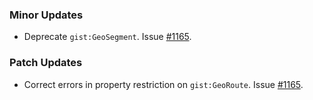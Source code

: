 ### Minor Updates

- Deprecate `gist:GeoSegment`. Issue [#1165](https://github.com/semanticarts/gist/issues/1165).

### Patch Updates

- Correct errors in property restriction on `gist:GeoRoute`. Issue [#1165](https://github.com/semanticarts/gist/issues/1165).
